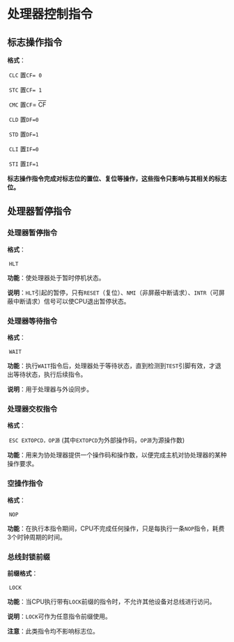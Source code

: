 # 处理器控制指令

## 标志操作指令

**格式**： 

​	`CLC`	置`CF= 0`

​	`STC`	置`CF= 1`

​	`CMC`	置`CF`= <SPAN style="TEXT-DECORATION: overline">CF</SPAN>

​	`CLD`	置`DF=0`

​	`STD`	置`DF=1`

​	`CLI`	置`IF=0`

​	`STI`	置`IF=1`

​	**标志操作指令完成对标志位的置位、复位等操作，这些指令只影响与其相关的标志位。**

## 处理器暂停指令

### 处理器暂停指令

**格式**：

​	`HLT`

**功能**：使处理器处于暂时停机状态。

**说明**：`HLT`引起的暂停，只有`RESET`（复位）、`NMI`（非屏蔽中断请求）、`INTR`（可屏蔽中断请求）信号可以使CPU退出暂停状态。

### 处理器等待指令

**格式**：

​	`WAIT`

**功能**：执行`WAIT`指令后，处理器处于等待状态，直到检测到`TEST`引脚有效，才退出等待状态，执行后续指令。

**说明**：用于处理器与外设同步。

### 处理器交权指令

**格式**：

​	`ESC EXTOPCD，OP源`	(其中`EXTOPCD`为外部操作码，`OP源`为源操作数)

**功能**：用来为协处理器提供一个操作码和操作数，以便完成主机对协处理器的某种操作要求。

### 空操作指令

**格式**：

​	`NOP`

**功能**：在执行本指令期间，CPU不完成任何操作，只是每执行一条`NOP`指令，耗费3个时钟周期的时间。

### 总线封锁前缀

**前缀格式**：

​	`LOCK`

**功能**：当CPU执行带有`LOCK`前缀的指令时，不允许其他设备对总线进行访问。

**说明**：`LOCK`可作为任意指令前缀使用。

**注意**：此类指令均不影响标志位。

